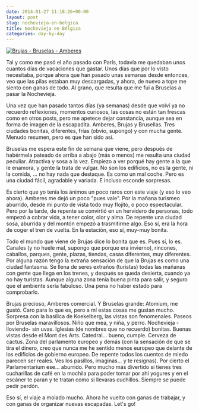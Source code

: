 ```yaml
---
date: 2014-01-27 11:18:26+00:00
layout: post
slug: nochevieja-en-belgica
title: Nochevieja en Bélgica
categories: day-by-day
---
```


[![Brujas - Bruselas - Amberes](http://blog.migueljulian.com/wp-content/uploads/photo-785x785.jpg)](http://blog.migueljulian.com/wp-content/uploads/photo-e1390780079815.jpg)

Tal y como me pasó el año pasado con París, todavía me quedaban unos cuantos días de vacaciones que gastar. Unos días que por lo visto necesitaba, porque ahora que han pasado unas semanas desde entonces, veo que las pilas estaban muy descargadas, y ahora, de nuevo a tope me siento con ganas de todo. Al grano, que resulta que me fui a Bruselas a pasar la Nochevieja.

Una vez que han pasado tantos días (ya semanas) desde que volví ya no recuerdo reflexiones, momentos curiosos, las cosas no están tan frescas como en otros posts, pero me apetece dejar constancia, aunque sea en forma de imagen de la escapadita. Amberes, Brujas y Brusellas. Tres ciudades bonitas, diferentes, frías (obvio, supongo) y con mucha gente. Menudo resumen, pero es que han sido así.

Bruselas me espera este fin de semana que viene, pero después de habérmela pateado de arriba a abajo (más o menos) me resulta una ciudad peculiar. Atractiva y sosa a la vez. Empiezo a ver porqué hay gente a la que le enamora, y gente la trata de vulgar. No son los edificios, no es la gente, ni la comida, ... no hay nada que destaque. Es como un mal coche. Pero es una ciudad fácil, agradable y variada. E incluso esconde sorpresas.

Es cierto que yo tenía los ánimos un poco raros con este viaje (y eso lo veo ahora). Amberes me dejó un poco "pues vale". Por la mañana turismeo aburrido, desde mi punto de vista todo muy flojito, o poco espectacular. Pero por la tarde, de repente se convirtió en un hervidero de personas, todo empezó a cobrar vida, a tener color, olor y alma. De repente una ciudad sosa, aburrida y del montón empezó a trasmitirme algo. Eso sí, era la hora de coger el tren de vuelta. En la estación, eso sí, muy-muy bonita.

Todo el mundo que viene de Brujas dice lo bonita que es. Pues sí, lo es. Canales (y no huele mal, supongo que porque era invierno), rincones, caballos, parques, gente, plazas, tiendas, casas diferentes, muy diferentes. Por alguna razón tengo la extraña sensación de que la Brujas es como una ciudad fantasma. Se llena de seres extraños (turistas) todas las mañanas con gente que llega en los trenes, y después se queda desierta, cuando ya no hay turistas. Aunque alguna zona tenía buena pinta para salir, y seguro que el ambiente sería fabuloso. Una pena no haber estado para comprobarlo.

Brujas precioso, Amberes comercial. Y Bruselas grande: Atomium, me gustó. Caro para lo que es, pero a mí estas cosas me gustan mucho. Sorpresa con la basílica de Koekelberg, las vistas son fenomenales. Paseos por Bruselas maravillosos. Niño que mea, y niña, y perro. Nochevieja -lloviendo- sin uvas. Iglesias (de nombres que no recuerdo) bonitas. Buenas vistas desde el Mont des Arts. Catedral... bueno, cumple. Cerveza de cáctus. Zona del parlamento europeo y demás (con la sensación de que se tira el dinero, creo que nunca me he sentido menos europeo que delante de los edificios de gobierno europeo. De repente todos los cuentos de miedo parecen ser reales. Ves los pasillos, imaginas... y te resignas). Por cierto el Parlamentarium ese... aburrido. Pero mucho más divertido si tienes tres cucharillas de café en la mochila para poder tomar por ahí yogures y en el escáner te paran y te tratan como si llevaras cuchillos. Siempre se puede pedir perdón.

Eso sí, el viaje a molado mucho. Ahora he vuelto con ganas de trabajar, y con ganas de organizar nuevas escapadas. Let's go!
